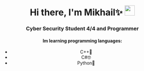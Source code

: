 <h1 align="center">Hi there, I'm Mikhail✨</a> 
<img src="https://github.com/blackcater/blackcater/raw/main/images/Hi.gif" height="32"/></h1>
<h3 align="center">Cyber Security Student 4/4 and Programmer</h3>
<h4 align="center">Im learning programming languages:</h4>
<ul align="center">
  <li>C++🤕</li>
  <li>C#🤓</li>
  <li>Python🤠</li>
</ul>

